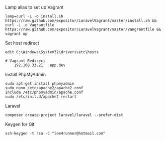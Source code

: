 Lamp alias to set up Vagrant
~~~
lamp=curl -L -o install.sh https://raw.github.com/expositor/LaravelVagrant/master/install.sh && curl -L -o Vagrantfile https://raw.github.com/expositor/LaravelVagrant/master/Vangrantfile && vagrant up
~~~

Set host redirect
~~~
edit C:\Windows\System32\drivers\etc\hosts

# Vagrant Redirect
	192.168.33.21 	app.dev
~~~

Install PhpMyAdmin
~~~
sudo apt-get install phpmyadmin
sudo nano /etc/apache2/apache2.conf
Include /etc/phpmyadmin/apache.conf
sudo /etc/init.d/apache2 restart
~~~

Laravel
~~~
composer create-project laravel/laravel --prefer-dist
~~~

Keygen for Git
~~~
ssh-keygen -t rsa -C "lee4runner@hotmail.com"
~~~
